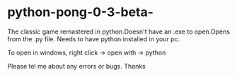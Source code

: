 # python-pong-0-3-beta-
The classic game remastered in python.Doesn't have an .exe to open.Opens from the .py file.
Needs to have python installed in your pc.

To open in windows, right click -> open with -> python 

Please tel me about any errors or bugs.
Thanks

